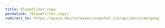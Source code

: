 ```yaml
---
title: bloomfilter.copy
permalink: /bloomfilter.copy/
redirect_to: https://guava.dev/releases/snapshot-jre/api/docs/com/google/common/hash/BloomFilter.html#copy--
---
```

